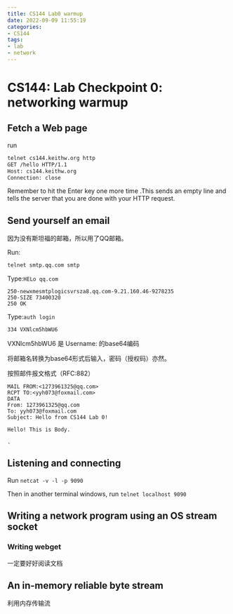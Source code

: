 ```yaml
---
title: CS144 Lab0 warmup
date: 2022-09-09 11:55:19
categories:
- CS144
tags: 
- lab 
- network
---
```


# CS144: Lab Checkpoint 0: networking warmup

## Fetch a Web page

run 

```bash
telnet cs144.keithw.org http
GET /hello HTTP/1.1
Host: cs144.keithw.org
Connection: close 

```

Remember to hit the Enter key one more time .This sends an empty line and tells the server that you are done with your HTTP request. 

## Send yourself an email

因为没有斯坦福的邮箱，所以用了QQ邮箱。

Run: 

```bash
telnet smtp.qq.com smtp
```

Type:`HELo qq.com`

```
250-newxmesmtplogicsvrsza8.qq.com-9.21.160.46-9278235
250-SIZE 73400320
250 OK
```

Type:`auth login`

```
334 VXNlcm5hbWU6
```

VXNlcm5hbWU6 是 Username:  的base64编码

将邮箱名转换为base64形式后输入，密码（授权码）亦然。

按照邮件报文格式（RFC:882）

```
MAIL FROM:<1273961325@qq.com>
RCPT TO:<yyh073@foxmail.com>
DATA
From: 1273961325@qq.com 
To: yyh073@foxmail.com 
Subject: Hello from CS144 Lab 0! 

Hello! This is Body.

.
```



##  Listening and connecting 

Run `netcat -v -l -p 9090 `

Then in another terminal windows, run `telnet localhost 9090`



##  Writing a network program using an OS stream socket 

###  Writing webget 

一定要好好阅读文档



##  An in-memory reliable byte stream 

利用内存传输流

